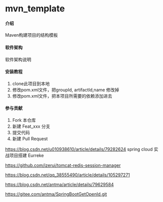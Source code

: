 # mvn_template

#### 介绍
Maven构建项目的结构模板

#### 软件架构
软件架构说明


#### 安装教程

1. clone此项目到本地
2. 修改pom.xml文件，把groupId, artifactId,name 修改掉
3. 修改pom.xml文件，把本项目所需要的依赖添加进去


#### 参与贡献

1. Fork 本仓库
2. 新建 Feat_xxx 分支
3. 提交代码
4. 新建 Pull Request

https://blog.csdn.net/u010938610/article/details/79282624
spring cloud 实战项目搭建
Eurreke

https://github.com/izerui/tomcat-redis-session-manager

https://blog.csdn.net/qq_38555490/article/details/105297271

https://blog.csdn.net/antma/article/details/79629584

https://gitee.com/antma/SpringBootGetOpenId.git
